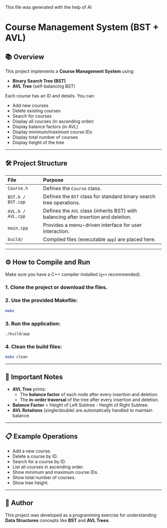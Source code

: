 This file was generated with the help of AI

# Course Management System (BST + AVL)

## 📚 Overview
This project implements a **Course Management System** using:
- **Binary Search Tree (BST)**
- **AVL Tree** (self-balancing BST)

Each course has an ID and details. You can:
- Add new courses
- Delete existing courses
- Search for courses
- Display all courses (in ascending order)
- Display balance factors (in AVL)
- Display minimum/maximum course IDs
- Display total number of courses
- Display height of the tree

---

## 🛠 Project Structure

| File | Purpose |
|:-----|:--------|
| `Course.h` | Defines the `Course` class. |
| `BST.h / BST.cpp` | Defines the `BST` class for standard binary search tree operations. |
| `AVL.h / AVL.cpp` | Defines the `AVL` class (inherits BST) with balancing after insertion and deletion. |
| `main.cpp` | Provides a menu-driven interface for user interaction. |
| `build/` | Compiled files (executable `app`) are placed here. |

---

## ⚙️ How to Compile and Run

Make sure you have a C++ compiler installed (`g++` recommended).

### 1. Clone the project or download the files.

### 2. Use the provided Makefile:
```bash
make
```

### 3. Run the application:
```bash
./build/app
```

### 4. Clean the build files:
```bash
make clean
```

---

## 🧠 Important Notes

- **AVL Tree** prints:
  - The **balance factor** of each node after every insertion and deletion.
  - The **in-order traversal** of the tree after every insertion and deletion.
- **Balance Factor** = Height of Left Subtree - Height of Right Subtree.
- **AVL Rotations** (single/double) are automatically handled to maintain balance.

---

## 📋 Example Operations

- Add a new course.
- Delete a course by ID.
- Search for a course by ID.
- List all courses in ascending order.
- Show minimum and maximum course IDs.
- Show total number of courses.
- Show tree height.

---

## 📢 Author
This project was developed as a programming exercise for understanding 
**Data Structures** concepts like **BST** and **AVL Trees**.

